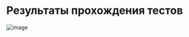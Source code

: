 # Результаты прохождения тестов
![image](https://github.com/user-attachments/assets/2e976340-4300-478a-8af8-b65ad3a0c564)
